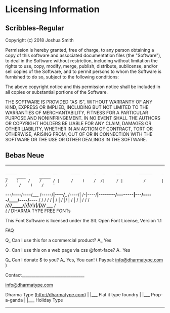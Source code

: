 # Licensing Information

## Scribbles-Regular

Copyright (c) 2018 Joshua Smith

Permission is hereby granted, free of charge, to any person obtaining
a copy of this software and associated documentation files (the
"Software"), to deal in the Software without restriction, including
without limitation the rights to use, copy, modify, merge, publish,
distribute, sublicense, and/or sell copies of the Software, and to
permit persons to whom the Software is furnished to do so, subject to
the following conditions:

The above copyright notice and this permission notice shall be
included in all copies or substantial portions of the Software.

THE SOFTWARE IS PROVIDED "AS IS", WITHOUT WARRANTY OF ANY KIND,
EXPRESS OR IMPLIED, INCLUDING BUT NOT LIMITED TO THE WARRANTIES OF
MERCHANTABILITY, FITNESS FOR A PARTICULAR PURPOSE AND
NONINFRINGEMENT. IN NO EVENT SHALL THE AUTHORS OR COPYRIGHT HOLDERS BE
LIABLE FOR ANY CLAIM, DAMAGES OR OTHER LIABILITY, WHETHER IN AN ACTION
OF CONTRACT, TORT OR OTHERWISE, ARISING FROM, OUT OF OR IN CONNECTION
WITH THE SOFTWARE OR THE USE OR OTHER DEALINGS IN THE SOFTWARE.

## Bebas Neue

____________________________________________________________________________________________________
    _____     _     _    __      ____      _   _     __        ______    _     _    ____      _____ 
    /    )    /    /     / |     /    )    /  /|     / |         /       |    /     /    )    /    '
---/----/----/___ /-----/__|----/___ /----/| /-|----/__|--------/--------|---/-----/____/----/__----
  /    /    /    /     /   |   /    |    / |/  |   /   |       /         |  /     /         /       
_/____/____/____/_____/____|__/_____|___/__/___|__/____|______/__________|_/_____/_________/____ ___
                                                                          /                         
                                                                      (_ /     DHARMA TYPE FREE FONTs


This Font Software is licensed under the SIL Open Font License, Version 1.1

FAQ

Q_ Can I use this for a commercial product?
A_ Yes

Q_ Can I use this on a web page via css @font-face?
A_ Yes

Q_ Can I donate $ to you?
A_ Yes, You can! ( Paypal: info@dharmatype.com )



Contact_______________________________

info@dharmatype.com

Dharma Type (http://dharmatype.com)
  |
  |___ Flat it type foundry
  |
  |___ Prop-a-ganda
  |
  |___ Holiday Type
______________________________________
